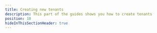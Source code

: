 ```yaml
---
title: Creating new tenants
description: This part of the guides shows you how to create tenants
position: 10
hideInThisSectionHeader: true
---
```


